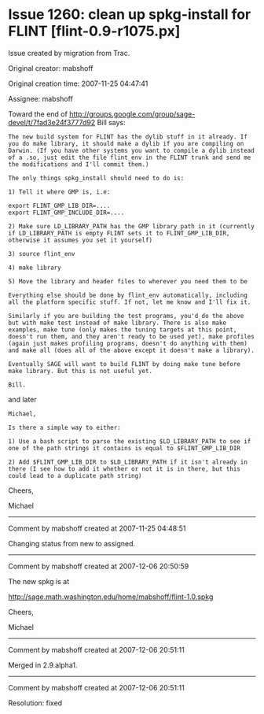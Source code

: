 # Issue 1260: clean up spkg-install for FLINT [flint-0.9-r1075.px]

Issue created by migration from Trac.

Original creator: mabshoff

Original creation time: 2007-11-25 04:47:41

Assignee: mabshoff

Toward the end of http://groups.google.com/group/sage-devel/t/7fad3e24f3777d92 Bill says:

```
The new build system for FLINT has the dylib stuff in it already. If
you do make library, it should make a dylib if you are compiling on
Darwin. (If you have other systems you want to compile a dylib instead
of a .so, just edit the file flint_env in the FLINT trunk and send me
the modifications and I'll commit them.)

The only things spkg_install should need to do is:

1) Tell it where GMP is, i.e:

export FLINT_GMP_LIB_DIR=....
export FLINT_GMP_INCLUDE_DIR=....

2) Make sure LD_LIBRARY_PATH has the GMP library path in it (currently
if LD_LIBRARY_PATH is empty FLINT sets it to FLINT_GMP_LIB_DIR,
otherwise it assumes you set it yourself)

3) source flint_env

4) make library

5) Move the library and header files to wherever you need them to be

Everything else should be done by flint_env automatically, including
all the platform specific stuff. If not, let me know and I'll fix it.

Similarly if you are building the test programs, you'd do the above
but with make test instead of make library. There is also make
examples, make tune (only makes the tuning targets at this point,
doesn't run them, and they aren't ready to be used yet), make profiles
(again just makes profiling programs, doesn't do anything with them)
and make all (does all of the above except it doesn't make a library).

Eventually SAGE will want to build FLINT by doing make tune before
make library. But this is not useful yet.

Bill. 
```

and later

```
Michael,

Is there a simple way to either:

1) Use a bash script to parse the existing $LD_LIBRARY_PATH to see if
one of the path strings it contains is equal to $FLINT_GMP_LIB_DIR

2) Add $FLINT_GMP_LIB_DIR to $LD_LIBRARY_PATH if it isn't already in
there (I see how to add it whether or not it is in there, but this
could lead to a duplicate path string)
```


Cheers,

Michael


---

Comment by mabshoff created at 2007-11-25 04:48:51

Changing status from new to assigned.


---

Comment by mabshoff created at 2007-12-06 20:50:59

The new spkg is at

http://sage.math.washington.edu/home/mabshoff/flint-1.0.spkg

Cheers,

Michael


---

Comment by mabshoff created at 2007-12-06 20:51:11

Merged in 2.9.alpha1.


---

Comment by mabshoff created at 2007-12-06 20:51:11

Resolution: fixed

